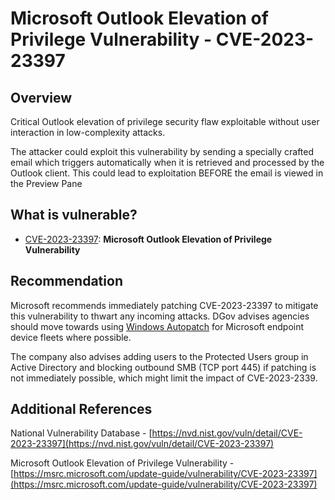 # Microsoft Outlook Elevation of Privilege Vulnerability - CVE-2023-23397

## Overview

Critical Outlook elevation of privilege security flaw exploitable without user interaction in low-complexity attacks.

The attacker could exploit this vulnerability by sending a specially crafted email which triggers automatically when it is retrieved and processed by the Outlook client. This could lead to exploitation BEFORE the email is viewed in the Preview Pane

## What is vulnerable?

- [CVE-2023-23397](https://nvd.nist.gov/vuln/detail/CVE-2023-23397): **Microsoft Outlook Elevation of Privilege Vulnerability**

## Recommendation

Microsoft recommends immediately patching CVE-2023-23397 to mitigate this vulnerability to thwart any incoming attacks. DGov advises agencies should move towards using [Windows Autopatch](https://learn.microsoft.com/en-us/windows/deployment/windows-autopatch/overview/windows-autopatch-overview) for Microsoft endpoint device fleets where possible.

The company also advises adding users to the Protected Users group in Active Directory and blocking outbound SMB (TCP port 445) if patching is not immediately possible, which might limit the impact of CVE-2023-2339.

## Additional References

National Vulnerability Database  - [https://nvd.nist.gov/vuln/detail/CVE-2023-23397](https://nvd.nist.gov/vuln/detail/CVE-2023-23397)

Microsoft Outlook Elevation of Privilege Vulnerability - [https://msrc.microsoft.com/update-guide/vulnerability/CVE-2023-23397](https://msrc.microsoft.com/update-guide/vulnerability/CVE-2023-23397)
